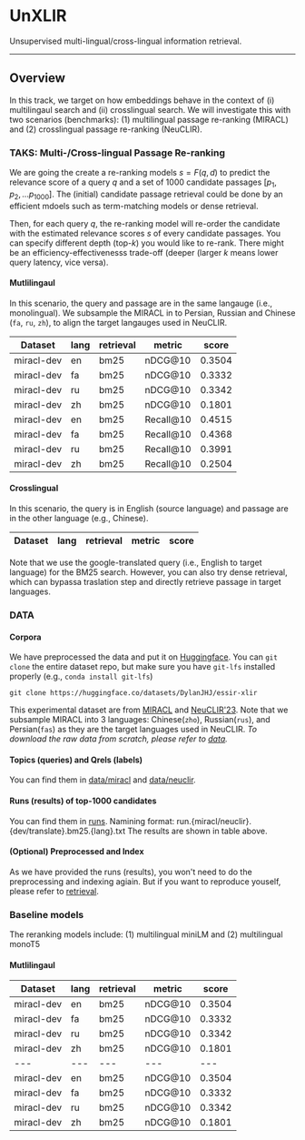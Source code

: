 # UnXLIR
Unsupervised multi-lingual/cross-lingual information retrieval.

---

## Overview
In this track, we target on how embeddings behave in the context of 
(i) multilingaul search and (ii) crosslingual search.
We will investigate this with two scenarios (benchmarks): (1) multilingual passage re-ranking (MIRACL) and (2) crosslingual passage re-ranking (NeuCLIR).

### TAKS: Multi-/Cross-lingual Passage Re-ranking 
We are going the create a re-ranking models $s = F(q, d)$ to predict the relevance score of a query $q$ and a set of 1000 candidate passages $[p_1, p_2, ...p_{1000}]$.
The (initial) candidate passage retrieval could be done by an efficient mdoels such as term-matching models or dense retrieval.

Then, for each query $q$, the re-ranking model will re-order the candidate with the estimated relevance scores $s$ of every candidate passages. 
You can specify different depth (top-$k$) you would like to re-rank. There might be an efficiency-effectivenesss trade-off (deeper (larger $k$ means lower query latency, vice versa).

#### Mutlilingaul
In this scenario, the query and passage are in the same langauge (i.e., monolingual). 
We subsample the MIRACL in to Persian, Russian and Chinese (`fa`, `ru`, `zh`), to align the target langauges used in NeuCLIR.

| Dataset    | lang | retrieval | metric    |  score  | 
| ---        | ---  | ---       | ---       | ---     |
| miracl-dev | en   | bm25      | nDCG@10   | 0.3504  | 
| miracl-dev | fa   | bm25      | nDCG@10   | 0.3332  | 
| miracl-dev | ru   | bm25      | nDCG@10   | 0.3342  | 
| miracl-dev | zh   | bm25      | nDCG@10   | 0.1801  | 
| miracl-dev | en   | bm25      | Recall@10 | 0.4515  | 
| miracl-dev | fa   | bm25      | Recall@10 | 0.4368  | 
| miracl-dev | ru   | bm25      | Recall@10 | 0.3991  | 
| miracl-dev | zh   | bm25      | Recall@10 | 0.2504  | 

#### Crosslingual 
In this scenario, the query is in English (source language) and passage are in the other language (e.g., Chinese).

| Dataset    | lang | retrieval | metric    |  score  | 
| ---        | ---  | ---       | ---       | ---     |

Note that we use the google-translated query (i.e., English to target language) for the BM25 search. However, you can also try dense retrieval, which can bypassa traslation step and directly retrieve passage in target languages.

### DATA

#### Corpora
We have preprocessed the data and put it on [Huggingface](https://huggingface.co/datasets/DylanJHJ/essir-xlir). 
You can `git clone` the entire dataset repo, but make sure you have `git-lfs` installed properly (e.g., `conda install git-lfs`) 
```
git clone https://huggingface.co/datasets/DylanJHJ/essir-xlir
```
This experimental dataset are from [MIRACL](https://project-miracl.github.io/) and [NeuCLIR'23](https://neuclir.github.io/2023). 
Note that we subsample MIRACL into 3 languages: Chinese(`zho`), Russian(`rus`), and Persian(`fas`) as they are the target languages used in NeuCLIR.
*To download the raw data from scratch, please refer to [data](data).*

#### Topics (queries) and Qrels (labels)
You can find them in [data/miracl](data/miracl) and [data/neuclir](data/neuclir).

#### Runs (results) of top-1000 candidates 
You can find them in [runs](runs). 
Namining format: run.{miracl/neuclir}.{dev/translate}.bm25.{lang}.txt
The results are shown in table above.

#### (Optional) Preprocessed and Index 
As we have provided the runs (results), you won't need to do the preprocessing and indexing agiain. 
But if you want to reproduce youself, please refer to [retrieval](retrieval/readme.md).

### Baseline models
The reranking models include: (1) multilingual miniLM and (2) multilingual monoT5

#### Mutlilingaul
| Dataset    | lang | retrieval | metric    |  score  | 
| ---        | ---  | ---       | ---       | ---     |
| miracl-dev | en   | bm25      | nDCG@10   | 0.3504  | 
| miracl-dev | fa   | bm25      | nDCG@10   | 0.3332  | 
| miracl-dev | ru   | bm25      | nDCG@10   | 0.3342  | 
| miracl-dev | zh   | bm25      | nDCG@10   | 0.1801  | 
| ---        | ---  | ---       | ---       | ---     |
| miracl-dev | en   | bm25      | nDCG@10   | 0.3504  | 
| miracl-dev | fa   | bm25      | nDCG@10   | 0.3332  | 
| miracl-dev | ru   | bm25      | nDCG@10   | 0.3342  | 
| miracl-dev | zh   | bm25      | nDCG@10   | 0.1801  | 

